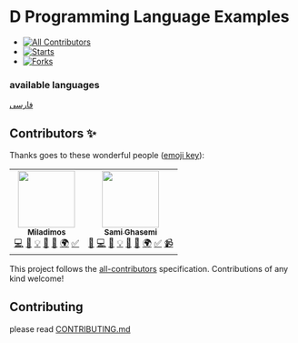 # D Programming Language Examples

<!-- BADGES:START - Do not remove or modify this section -->

- [![All Contributors](https://img.shields.io/badge/all_contributors-2-orange.svg?style=flat-square)](#contributors-)
- [![Starts](https://img.shields.io/github/stars/miladimos/dlang.ir?style=flat&logo=github)](https://github.com/miladimos/dlang.ir/forks)
- [![Forks](https://img.shields.io/github/forks/miladimos/dlang.ir?style=flat&logo=github)](https://github.com/miladimos/dlang.ir/stargazers)
  <!-- BADGES:END -->

### available languages

[فارسی](./README-fa.md)

## Contributors ✨

Thanks goes to these wonderful people ([emoji key](https://allcontributors.org/docs/en/emoji-key)):

<!-- ALL-CONTRIBUTORS-LIST:START - Do not remove or modify this section -->

<table>
  <tr>
    <td align="center"><a href="https://github.com/miladimos"><img src="https://avatars.githubusercontent.com/u/31257147?v=4?s=100" width="100px;" alt=""/><br /><sub><b>Miladimos</b></sub></a><br /><a href="https://github.com/miladimos/dlang.ir/commits?author=miladimos" title="Code">💻</a> <a href="https://github.com/miladimos/dlang.ir/commits?author=miladimos" title="Documentation">📖</a> <a href="#example-miladimos" title="Examples">💡</a> <a href="#maintenance-miladimos" title="Maintenance">🚧</a> <a href="#projectManagement-miladimos" title="Project Management">📆</a> <a href="#translation-miladimos" title="Translation">🌍</a> <a href="#tutorial-miladimos" title="Tutorials">✅</a></td>
    <td align="center"><a href="https://github.com/sami2020pro"><img src="https://avatars.githubusercontent.com/u/64816951?v=4?s=100" width="100px;" alt=""/><br /><sub><b>Sami Ghasemi</b></sub></a><br /><a href="https://github.com/miladimos/dlang.ir/issues?q=author%3Asami2020pro" title="Bug reports">🐛</a> <a href="https://github.com/miladimos/dlang.ir/commits?author=sami2020pro" title="Code">💻</a> <a href="https://github.com/miladimos/dlang.ir/commits?author=sami2020pro" title="Documentation">📖</a> <a href="#example-sami2020pro" title="Examples">💡</a> <a href="#ideas-sami2020pro" title="Ideas, Planning, & Feedback">🤔</a> <a href="#maintenance-sami2020pro" title="Maintenance">🚧</a> <a href="#translation-sami2020pro" title="Translation">🌍</a> <a href="#tutorial-sami2020pro" title="Tutorials">✅</a> <a href="#video-sami2020pro" title="Videos">📹</a></td>
  </tr>
</table>

<!-- ALL-CONTRIBUTORS-LIST:END -->

This project follows the [all-contributors](https://github.com/all-contributors/all-contributors) specification. Contributions of any kind welcome!

## Contributing

please read [CONTRIBUTING.md](./CONTRIBUTING.md)
